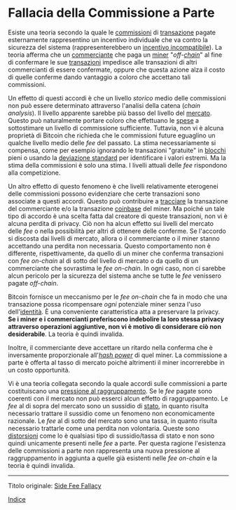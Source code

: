 # Fallacia della Commissione a Parte



Esiste una teoria secondo la quale le [commissioni](ch101-glossary.md#commissione-di-transazione-fee) di [transazione](ch101-glossary.md#transazione) pagate esternamente rappresentino un incentivo individuale che va contro la sicurezza del sistema (rappresenterebbero un [incentivo incompatibile](https://en.wikipedia.org/wiki/Incentive_compatibility)). La teoria afferma che un [commerciante](ch101-glossary.md#commerciante) che paga un [miner](ch101-glossary.md#miner) "_off-[chain](ch101-glossary.md#catena)_" al fine di confermare le sue [transazioni](ch101-glossary.md#transazione) impedisce alle transazioni di altri commercianti di essere confermate, oppure che questa azione alza il costo di quelle conferme dando vantaggio a coloro che accettano tali commissioni.

Un effetto di questi accordi è che un livello _storico_ medio delle commissioni non può essere determinato attraverso l'analisi della catena (_chain analysis_). Il livello apparente sarebbe più basso del livello del [mercato](ch101-glossary.md#mercato). Questo può naturalmente portare coloro che effettuano le [spese](ch101-glossary.md#spend) a sottostimare un livello di commissione sufficiente. Tuttavia, non vi è alcuna proprietà di Bitcoin che richieda che le commissioni future eguaglino un qualche livello medio delle _fee_ del passato. La stima necessariamente si compensa, come per esempio ignorando le transazioni "gratuite" in [blocchi](ch101-glossary.md#blocco) pieni o usando la [deviazione standard](https://it.wikipedia.org/wiki/Scarto_quadratico_medio) per identificare i valori estremi. Ma la stima della commissioni è solo una stima. I livelli attuali delle _fee_ rispondono alla competizione.

Un altro effetto di questo fenomeno è che livelli relativamente eterogenei delle commissioni possono evidenziare che certe transazioni sono associate a questi accordi. Questo può contribuire a [tracciare](ch101-glossary.md#tracciamento-taint) la transazione del commerciante e/o la transazione [coinbase](ch101-glossary.md#coinbase) del miner. Ma poiché un tale tipo di accordo è una scelta fatta dal creatore di queste transazioni, non vi è alcuna perdita di privacy. Ciò non ha alcun effetto sui livelli del mercato delle _fee_ o nella possibilità per altri di ottenere delle conferme. Se l'accordo si discosta dai livelli di mercato, allora o il commerciante o il miner stanno accettando una perdita non necessaria. Questo comportamento non è differente, rispettivamente, da quello di un miner che conferma transazioni con _fee_ _on-chain_ al di sotto del livello di mercato o da quello di un commerciante che sovrastima le _fee_ _on-chain_. In ogni caso, non ci sarebbe alcun pericolo per la sicurezza del sistema anche se tutte le _fee_ venissero pagate _off-chain_.

Bitcoin fornisce un meccanismo per le _fee on-chain_ che fa in modo che una transazione possa ricompensare _ogni_ potenziale miner senza l'uso dell'[identità](ch101-glossary.md#identità). È una conveniente caratteristica atta a preservare la privacy. **Se i miner e i commercianti preferiscono indebolire la loro stessa privacy attraverso operazioni aggiuntive, non vi è motivo di considerare ciò non desiderabile**. La teoria è quindi invalida.

Inoltre, il commerciante deve accettare un ritardo nella conferma che è inversamente proporzionale all'[_hash power_](ch101-glossary.md#hash-power) di quel miner. La commissione a parte è offerta al tasso di mercato poiché altrimenti il miner incorrerebbe in un costo opportunità.

Vi è una teoria collegata secondo la quale accordi sulle commissioni a parte costituiscano una [pressione al raggruppamento](ch039-pooling-pressure-risk.md). Se le _fee_ pagate sono coerenti con il mercato non può esserci alcun effetto di raggruppamento. Le _fee_ al di sopra del mercato sono un sussidio di [stato](ch101-glossary.md#stato), in quanto risulta necessario trattare il sussidio come un fenomeno non economicamente razionale. Le _fee_ al di sotto del mercato sono una tassa, in quanto risulta necessario trattarle come una perdita non volontaria. Queste sono [distorsioni](ch101-glossary.md#distorsione) come lo è qualsiasi tipo di sussidio/tassa di stato e non sono quindi unicamente presenti nelle _fee_ a parte. Per questa ragione l'esistenza delle commissioni a parte non rappresenta una nuova pressione al raggruppamento in aggiunta a quelle già esistenti nelle _fee_ _on-chain_ e la teoria è quindi invalida. 

---

Titolo originale: [Side Fee Fallacy](https://github.com/libbitcoin/libbitcoin-system/wiki/Side-Fee-Fallacy)

[Indice](/README.md)

